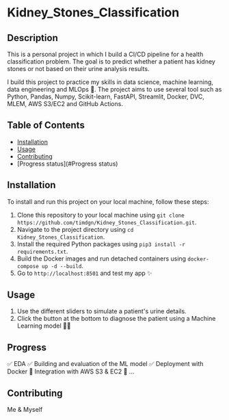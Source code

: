 # Kidney_Stones_Classification

## Description
This is a personal project in which I build a CI/CD pipeline for a health classification problem.
The goal is to predict whether a patient has kidney stones or not based on their urine analysis results.

I build this project to practice my skills in data science, machine learning, data engineering and MLOps 💪.
The project aims to use several tool such as Python, Pandas, Numpy, Scikit-learn, FastAPI, Streamlit, Docker, DVC, MLEM, AWS S3/EC2 and GitHub Actions.

## Table of Contents
- [Installation](#installation)
- [Usage](#usage)
- [Contributing](#contributing)
- [Progress status](#Progress status)

## Installation
To install and run this project on your local machine, follow these steps:

1. Clone this repository to your local machine using `git clone https://github.com/timdgn/Kidney_Stones_Classification.git`.
2. Navigate to the project directory using `cd Kidney_Stones_Classification`.
3. Install the required Python packages using `pip3 install -r requirements.txt`.
4. Build the Docker images and run detached containers using `docker-compose up -d --build`.
5. Go to `http://localhost:8501` and test my app ✨

## Usage
1. Use the different sliders to simulate a patient's urine details.
2. Click the button at the bottom to diagnose the patient using a Machine Learning model 👨‍⚕️

## Progress
✅ EDA
✅ Building and evaluation of the ML model
✅ Deployment with Docker
🚧 Integration with AWS S3 & EC2
🚧 ...

## Contributing
Me & Myself
